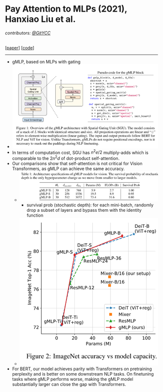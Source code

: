 # Pay Attention to MLPs (2021), Hanxiao Liu et al.

###### contributors: [@GitYCC](https://github.com/GitYCC)

\[[paper](https://arxiv.org/abs/2105.08050)\] \[[code](https://github.com/rwightman/pytorch-image-models)\]

---

- gMLP, based on MLPs with gating
- ![](assets/gMLP_01.png)
- In terms of computation cost, SGU has $n^2e/2$ multiply-adds which is comparable to the $2n^2d$ of dot-product self-attention.
- Our comparisons show that self-attention is not critical for Vision Transformers, as gMLP can achieve the same accuracy.
  - ![](assets/gMLP_02.png)
    - survival prob (stochastic depth): for each mini-batch, randomly drop a subset of layers and bypass them with the identity function
  - ![](assets/gMLP_03.png)
- For BERT, our model achieves parity with Transformers on pretraining perplexity and is better on some downstream NLP tasks. On finetuning tasks where gMLP performs worse, making the gMLP model substantially larger can close the gap with Transformers.


